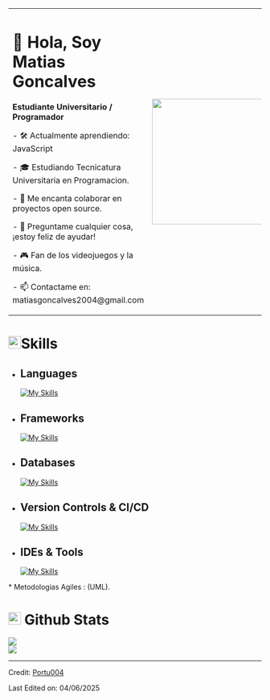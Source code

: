 <table>
  <tr>
    <td>
      <h1>👋 Hola, Soy Matias Goncalves</h1>
      <p><strong>Estudiante Universitario / Programador</strong></p>
      <p>  - 🛠️ Actualmente aprendiendo: JavaScript</p>
      <p>  - 🎓 Estudiando Tecnicatura Universitaria en Programacion.</p>
      <p>  - 🤝 Me encanta colaborar en proyectos open source.</p>
      <p>  - 💬 Preguntame cualquier cosa, ¡estoy feliz de ayudar! </p>
      <p>  - 🎮 Fan de los videojuegos y la música. </p>
      <p>  - 📫 Contactame en: matiasgoncalves2004@gmail.com</p>
</p>
    </td>
    <td>
      <img src="https://media4.giphy.com/media/v1.Y2lkPTc5MGI3NjExMnA5MnVkcTk5bWx0d2htZnpzaGJxdDFlMHB5OTg5b3dwNGgweXozcSZlcD12MV9pbnRlcm5hbF9naWZfYnlfaWQmY3Q9Zw/sMaW02wUllmFi/giphy.gif" width="250" height="250">
    </td>
  </tr>
</table>




# <img src="https://media2.giphy.com/media/QssGEmpkyEOhBCb7e1/giphy.gif?cid=ecf05e47a0n3gi1bfqntqmob8g9aid1oyj2wr3ds3mg700bl&rid=giphy.gif" width ="25"><b>Skills</b>


- ## Languages
    [![My Skills](https://skillicons.dev/icons?i=java,python,html,css&perline=5)](https://skillicons.dev)

- ## Frameworks
    [![My Skills](https://skillicons.dev/icons?i=bootstrap&perline=1)](https://skillicons.dev)

- ## Databases     
    [![My Skills](https://skillicons.dev/icons?i=mysql&perline=1)](https://skillicons.dev)
    
    

- ## Version Controls & CI/CD
    [![My Skills](https://skillicons.dev/icons?i=github,docker,ansible,powershell&perline=5)](https://skillicons.dev)


- ## IDEs & Tools
    [![My Skills](https://skillicons.dev/icons?i=vscode,debian,discord,linux,windows&perline=5)](https://skillicons.dev)
    

\* Metodologias Agiles : (UML).
# <img src="https://media.giphy.com/media/iY8CRBdQXODJSCERIr/giphy.gif" width="25"> <b>Github Stats</b>

![](https://github-readme-streak-stats.herokuapp.com/?user=Portu004&theme=dracula&hide_border=true)<br/>
![](https://github-readme-stats.vercel.app/api/top-langs/?username=Portu004&theme=dracula&hide_border=true&include_all_commits=true&count_private=true&layout=compact)

------
Credit: [Portu004](https://github.com/Portu004)

Last Edited on: 04/06/2025
